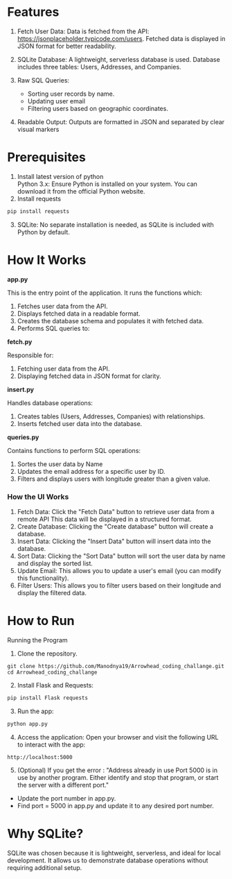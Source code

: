# Features

1. Fetch User Data:
    Data is fetched from the API: https://jsonplaceholder.typicode.com/users.
    Fetched data is displayed in JSON format for better readability.

2. SQLite Database:
    A lightweight, serverless database is used.
    Database includes three tables: Users, Addresses, and Companies.

3. Raw SQL Queries:
    - Sorting user records by name.
    - Updating user email
    - Filtering users based on geographic coordinates.

4. Readable Output:
    Outputs are formatted in JSON and separated by clear visual markers

# Prerequisites

1. Install latest version of python  
Python 3.x: Ensure Python is installed on your system. You can download it from the official Python website.
2. Install requests
```python
pip install requests
```
3. SQLite: 
No separate installation is needed, as SQLite is included with Python by default.

# How It Works

**app.py**

This is the entry point of the application. It runs the functions which:
1. Fetches user data from the API.
2. Displays fetched data in a readable format.
3. Creates the database schema and populates it with fetched data.
4. Performs SQL queries to:

**fetch.py**

Responsible for:
1. Fetching user data from the API.
2. Displaying fetched data in JSON format for clarity.

**insert.py**

Handles database operations:
1. Creates tables (Users, Addresses, Companies) with relationships.
2. Inserts fetched user data into the database.

**queries.py**

Contains functions to perform SQL operations:
1. Sortes the user data by Name
2. Updates the email address for a specific user by ID.
3. Filters and displays users with longitude greater than a given value.

### How the UI Works
1. Fetch Data: Click the "Fetch Data" button to retrieve user data from a remote API This data will be displayed in a structured format.
2. Create Database: Clicking the "Create database" button will create a database.
3. Insert Data: Clicking the "Insert Data" button will insert data into the database.
4. Sort Data: Clicking the "Sort Data" button will sort the user data by name and display the sorted list.
5. Update Email: This allows you to update a user's email (you can modify this functionality).
6. Filter Users: This allows you to filter users based on their longitude and display the filtered data.

# How to Run

Running the Program

1. Clone the repository.
```console
git clone https://github.com/Manodnya19/Arrowhead_coding_challange.git
cd Arrowhead_coding_challange
```
2. Install Flask and Requests: 
```python
pip install Flask requests
```
3. Run the app:
```python
python app.py
```
4. Access the application: Open your browser and visit the following URL to interact with the app:
```console
http://localhost:5000
```
5. (Optional)
If you get the error : 
"Address already in use
Port 5000 is in use by another program. Either identify and stop that program, or start the server with a different port."
- Update the port number in app.py. 
- Find port = 5000 in app.py and update it to any desired port number.

# Why SQLite?
SQLite was chosen because it is lightweight, serverless, and ideal for local development. It allows us to demonstrate database operations without requiring additional setup.
